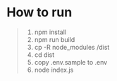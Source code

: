 # How to run

> 1. npm install
> 2. npm run build
> 3. cp -R node_modules /dist
> 4. cd dist
> 5. copy .env.sample to .env
> 6. node index.js
